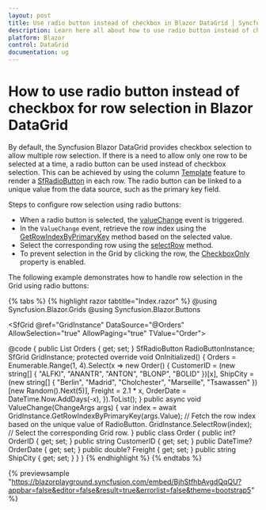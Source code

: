 ```yaml
---
layout: post
title: Use radio button instead of checkbox in Blazor DataGrid | Syncfusion
description: Learn here all about how to use radio button instead of checkbox in single selection mode in Syncfusion Blazor DataGrid component and more.
platform: Blazor
control: DataGrid
documentation: ug
---
```


# How to use radio button instead of checkbox for row selection in Blazor DataGrid

By default, the Syncfusion Blazor DataGrid provides checkbox selection to allow multiple row selection. If there is a need to allow only one row to be selected at a time, a radio button can be used instead of checkbox selection. This can be achieved by using the column [Template](https://blazor.syncfusion.com/documentation/datagrid/column-template) feature to render a [SfRadioButton](https://blazor.syncfusion.com/documentation/radio-button/getting-started-webapp) in each row. The radio button can be linked to a unique value from the data source, such as the primary key field.

Steps to configure row selection using radio buttons:

* When a radio button is selected, the [valueChange](https://help.syncfusion.com/cr/blazor/Syncfusion.Blazor.Buttons.SfRadioButton-1.html#Syncfusion_Blazor_Buttons_SfRadioButton_1_ValueChange) event is triggered.
* In the `ValueChange` event, retrieve the row index using the [GetRowIndexByPrimaryKey](https://help.syncfusion.com/cr/blazor/Syncfusion.Blazor.Grids.SfGrid-1.html#Syncfusion_Blazor_Grids_SfGrid_1_GetRowIndexByPrimaryKeyAsync_System_Object_) method based on the selected value.
* Select the corresponding row using the [selectRow](https://help.syncfusion.com/cr/blazor/Syncfusion.Blazor.Grids.SfGrid-1.html#Syncfusion_Blazor_Grids_SfGrid_1_SelectRowsAsync_System_Double___) method.
* To prevent selection in the Grid by clicking the row, the [CheckboxOnly](https://help.syncfusion.com/cr/blazor/Syncfusion.Blazor.Grids.GridSelectionSettings.html#Syncfusion_Blazor_Grids_GridSelectionSettings_CheckboxOnly) property is enabled.

The following example demonstrates how to handle row selection in the Grid using radio buttons:

{% tabs %}
{% highlight razor tabtitle="Index.razor" %}
@using Syncfusion.Blazor.Grids
@using Syncfusion.Blazor.Buttons

<SfGrid @ref="GridInstance" DataSource="@Orders" AllowSelection="true" AllowPaging="true" TValue="Order">
    <GridSelectionSettings CheckboxOnly="true"></GridSelectionSettings>
    <GridColumns>
        <GridColumn>
            <Template>
                @{
                    var PrimaryVal = (context as Order);
                    <SfRadioButton @ref="RadioButtonInstance" Name="RadioBtn "Value="@PrimaryVal.CustomerID" ValueChange="ValueChange" TChecked="string"></SfRadioButton>
                }
            </Template>
        </GridColumn>
        <GridColumn Field=@nameof(Order.CustomerID) HeaderText="Customer Name"  IsPrimaryKey="true" >
        </GridColumn>
        <GridColumn Field=@nameof(Order.ShipCity) HeaderText="Ship City" Width="110"></GridColumn>
        <GridColumn Field=@nameof(Order.Freight) HeaderText="Freight" Format="C2"></GridColumn>
        <GridColumn Field=@nameof(Order.OrderDate) HeaderText="Order Date" Format="d" Width="110" Type="Syncfusion.Blazor.Grids.ColumnType.Date"></GridColumn>
    </GridColumns>
</SfGrid>

@code {
    public List<Order> Orders { get; set; }
    SfRadioButton<string> RadioButtonInstance;
    SfGrid<Order> GridInstance;
    protected override void OnInitialized()
    {
        Orders = Enumerable.Range(1, 4).Select(x => new Order()
        {
            CustomerID = (new string[] { "ALFKI", "ANANTR", "ANTON", "BLONP", "BOLID" })[x],
             ShipCity = (new string[] { "Berlin", "Madrid", "Cholchester", "Marseille", "Tsawassen" })[new Random().Next(5)],
              Freight = 2.1 * x,
               OrderDate = DateTime.Now.AddDays(-x),
        }).ToList();
    }
    public async void ValueChange(ChangeArgs<string> args)
    {
        var index = await GridInstance.GetRowIndexByPrimaryKey(args.Value); // Fetch the row index based on the unique value of RadioButton.
        GridInstance.SelectRow(index); // Select the corresponding Grid row.
    }
    public class Order {
        public int? OrderID { get; set; }
        public string CustomerID { get; set; }
        public DateTime? OrderDate { get; set; }
        public double? Freight { get; set; }
        public string ShipCity { get; set; }
    }
}
{% endhighlight %}
{% endtabs %}

{% previewsample "https://blazorplayground.syncfusion.com/embed/BjhStfhbAvgdQqQU?appbar=false&editor=false&result=true&errorlist=false&theme=bootstrap5" %}